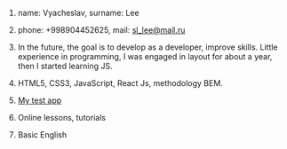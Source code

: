 1. name: Vyacheslav, surname: Lee

2. phone: +998904452625, mail: sl_lee@mail.ru

3. In the future, the goal is to develop as a developer, improve skills.
   Little experience in programming, I was engaged in layout for about a year, then I started learning JS.
   
4. HTML5, CSS3, JavaScript, React Js, methodology BEM.

5. [My test app](https://github.com/slavkalee/react-test-app)

6. Online lessons, tutorials

7. Basic English

